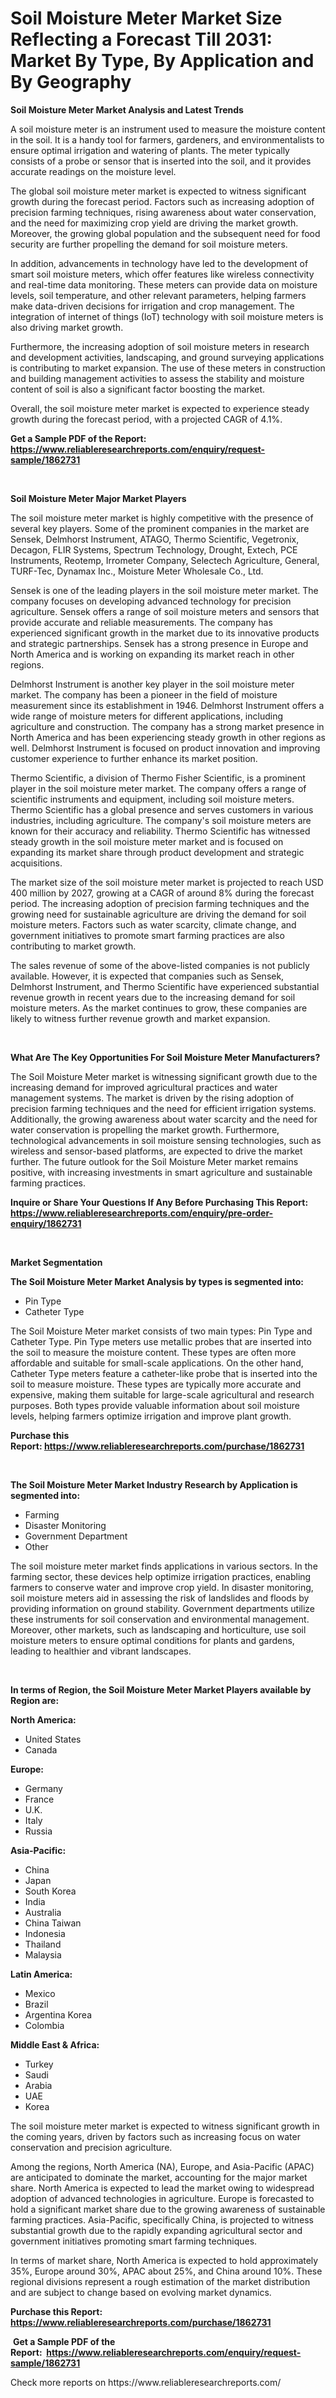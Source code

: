 <p><h1>Soil Moisture Meter Market Size Reflecting a Forecast Till 2031: Market By Type, By Application and By Geography</h1></p><p><strong>Soil Moisture Meter Market Analysis and Latest Trends</strong></p>
<p><p>A soil moisture meter is an instrument used to measure the moisture content in the soil. It is a handy tool for farmers, gardeners, and environmentalists to ensure optimal irrigation and watering of plants. The meter typically consists of a probe or sensor that is inserted into the soil, and it provides accurate readings on the moisture level.</p><p>The global soil moisture meter market is expected to witness significant growth during the forecast period. Factors such as increasing adoption of precision farming techniques, rising awareness about water conservation, and the need for maximizing crop yield are driving the market growth. Moreover, the growing global population and the subsequent need for food security are further propelling the demand for soil moisture meters.</p><p>In addition, advancements in technology have led to the development of smart soil moisture meters, which offer features like wireless connectivity and real-time data monitoring. These meters can provide data on moisture levels, soil temperature, and other relevant parameters, helping farmers make data-driven decisions for irrigation and crop management. The integration of internet of things (IoT) technology with soil moisture meters is also driving market growth.</p><p>Furthermore, the increasing adoption of soil moisture meters in research and development activities, landscaping, and ground surveying applications is contributing to market expansion. The use of these meters in construction and building management activities to assess the stability and moisture content of soil is also a significant factor boosting the market.</p><p>Overall, the soil moisture meter market is expected to experience steady growth during the forecast period, with a projected CAGR of 4.1%.</p></p>
<p><strong>Get a Sample PDF of the Report:&nbsp; <a href="https://www.reliableresearchreports.com/enquiry/request-sample/1862731">https://www.reliableresearchreports.com/enquiry/request-sample/1862731</a></strong></p>
<p>&nbsp;</p>
<p><strong>Soil Moisture Meter Major Market Players</strong></p>
<p><p>The soil moisture meter market is highly competitive with the presence of several key players. Some of the prominent companies in the market are Sensek, Delmhorst Instrument, ATAGO, Thermo Scientific, Vegetronix, Decagon, FLIR Systems, Spectrum Technology, Drought, Extech, PCE Instruments, Reotemp, Irrometer Company, Selectech Agriculture, General, TURF-Tec, Dynamax Inc., Moisture Meter Wholesale Co., Ltd.</p><p>Sensek is one of the leading players in the soil moisture meter market. The company focuses on developing advanced technology for precision agriculture. Sensek offers a range of soil moisture meters and sensors that provide accurate and reliable measurements. The company has experienced significant growth in the market due to its innovative products and strategic partnerships. Sensek has a strong presence in Europe and North America and is working on expanding its market reach in other regions.</p><p>Delmhorst Instrument is another key player in the soil moisture meter market. The company has been a pioneer in the field of moisture measurement since its establishment in 1946. Delmhorst Instrument offers a wide range of moisture meters for different applications, including agriculture and construction. The company has a strong market presence in North America and has been experiencing steady growth in other regions as well. Delmhorst Instrument is focused on product innovation and improving customer experience to further enhance its market position.</p><p>Thermo Scientific, a division of Thermo Fisher Scientific, is a prominent player in the soil moisture meter market. The company offers a range of scientific instruments and equipment, including soil moisture meters. Thermo Scientific has a global presence and serves customers in various industries, including agriculture. The company's soil moisture meters are known for their accuracy and reliability. Thermo Scientific has witnessed steady growth in the soil moisture meter market and is focused on expanding its market share through product development and strategic acquisitions.</p><p>The market size of the soil moisture meter market is projected to reach USD 400 million by 2027, growing at a CAGR of around 8% during the forecast period. The increasing adoption of precision farming techniques and the growing need for sustainable agriculture are driving the demand for soil moisture meters. Factors such as water scarcity, climate change, and government initiatives to promote smart farming practices are also contributing to market growth.</p><p>The sales revenue of some of the above-listed companies is not publicly available. However, it is expected that companies such as Sensek, Delmhorst Instrument, and Thermo Scientific have experienced substantial revenue growth in recent years due to the increasing demand for soil moisture meters. As the market continues to grow, these companies are likely to witness further revenue growth and market expansion.</p></p>
<p>&nbsp;</p>
<p><strong>What Are The Key Opportunities For Soil Moisture Meter Manufacturers?</strong></p>
<p><p>The Soil Moisture Meter market is witnessing significant growth due to the increasing demand for improved agricultural practices and water management systems. The market is driven by the rising adoption of precision farming techniques and the need for efficient irrigation systems. Additionally, the growing awareness about water scarcity and the need for water conservation is propelling the market growth. Furthermore, technological advancements in soil moisture sensing technologies, such as wireless and sensor-based platforms, are expected to drive the market further. The future outlook for the Soil Moisture Meter market remains positive, with increasing investments in smart agriculture and sustainable farming practices.</p></p>
<p><strong>Inquire or Share Your Questions If Any Before Purchasing This Report: <a href="https://www.reliableresearchreports.com/enquiry/pre-order-enquiry/1862731">https://www.reliableresearchreports.com/enquiry/pre-order-enquiry/1862731</a></strong></p>
<p>&nbsp;</p>
<p><strong>Market Segmentation</strong></p>
<p><strong>The Soil Moisture Meter Market Analysis by types is segmented into:</strong></p>
<p><ul><li>Pin Type</li><li>Catheter Type</li></ul></p>
<p><p>The Soil Moisture Meter market consists of two main types: Pin Type and Catheter Type. Pin Type meters use metallic probes that are inserted into the soil to measure the moisture content. These types are often more affordable and suitable for small-scale applications. On the other hand, Catheter Type meters feature a catheter-like probe that is inserted into the soil to measure moisture. These types are typically more accurate and expensive, making them suitable for large-scale agricultural and research purposes. Both types provide valuable information about soil moisture levels, helping farmers optimize irrigation and improve plant growth.</p></p>
<p><strong>Purchase this Report:&nbsp;<a href="https://www.reliableresearchreports.com/purchase/1862731">https://www.reliableresearchreports.com/purchase/1862731</a></strong></p>
<p>&nbsp;</p>
<p><strong>The Soil Moisture Meter Market Industry Research by Application is segmented into:</strong></p>
<p><ul><li>Farming</li><li>Disaster Monitoring</li><li>Government Department</li><li>Other</li></ul></p>
<p><p>The soil moisture meter market finds applications in various sectors. In the farming sector, these devices help optimize irrigation practices, enabling farmers to conserve water and improve crop yield. In disaster monitoring, soil moisture meters aid in assessing the risk of landslides and floods by providing information on ground stability. Government departments utilize these instruments for soil conservation and environmental management. Moreover, other markets, such as landscaping and horticulture, use soil moisture meters to ensure optimal conditions for plants and gardens, leading to healthier and vibrant landscapes.</p></p>
<p>&nbsp;</p>
<p><strong>In terms of Region, the Soil Moisture Meter Market Players available by Region are:</strong></p>
<p>
    <p> <strong> North America: </strong>
        <ul>
            <li>United States</li>
            <li>Canada</li>
        </ul>
        </p> 
    <p> <strong> Europe: </strong>
        <ul>
            <li>Germany</li>
            <li>France</li>
            <li>U.K.</li>
            <li>Italy</li>
            <li>Russia</li>
        </ul>
        </p> 
    <p> <strong> Asia-Pacific: </strong>
        <ul>
            <li>China</li>
            <li>Japan</li>
            <li>South Korea</li>
            <li>India</li>
            <li>Australia</li>
            <li>China Taiwan</li>
            <li>Indonesia</li>
            <li>Thailand</li>
            <li>Malaysia</li>
        </ul>
        </p> 
    <p> <strong> Latin America: </strong>
        <ul>
            <li>Mexico</li>
            <li>Brazil</li>
            <li>Argentina Korea</li>
            <li>Colombia</li>
        </ul>
        </p> 
    <p> <strong> Middle East & Africa: </strong>
        <ul>
            <li>Turkey</li>
            <li>Saudi</li>
            <li>Arabia</li>
            <li>UAE</li>
            <li>Korea</li>
        </ul>
    </p>
    </p>
<p><p>The soil moisture meter market is expected to witness significant growth in the coming years, driven by factors such as increasing focus on water conservation and precision agriculture. </p><p>Among the regions, North America (NA), Europe, and Asia-Pacific (APAC) are anticipated to dominate the market, accounting for the major market share. North America is expected to lead the market owing to widespread adoption of advanced technologies in agriculture. Europe is forecasted to hold a significant market share due to the growing awareness of sustainable farming practices. Asia-Pacific, specifically China, is projected to witness substantial growth due to the rapidly expanding agricultural sector and government initiatives promoting smart farming techniques.</p><p>In terms of market share, North America is expected to hold approximately 35%, Europe around 30%, APAC about 25%, and China around 10%. These regional divisions represent a rough estimation of the market distribution and are subject to change based on evolving market dynamics.</p></p>
<p><strong>Purchase this Report: <a href="https://www.reliableresearchreports.com/purchase/1862731">https://www.reliableresearchreports.com/purchase/1862731</a></strong></p>
<p>&nbsp;<strong>Get a Sample PDF of the Report:&nbsp;&nbsp;<a href="https://www.reliableresearchreports.com/enquiry/request-sample/1862731">https://www.reliableresearchreports.com/enquiry/request-sample/1862731</a></strong></p>
<p><strong></strong></p>
<p>Check more reports on https://www.reliableresearchreports.com/</p>